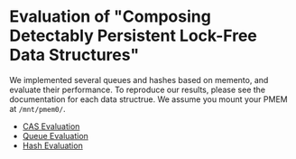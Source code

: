 
# Evaluation of "Composing Detectably Persistent Lock-Free Data Structures"

We implemented several queues and hashes based on memento, and evaluate their performance. To reproduce our results, please see the documentation for each data structrue. We assume you mount your PMEM at `/mnt/pmem0/`.
- [CAS Evaluation](./cas/README.md)
- [Queue Evaluation](./queue/README.md)
- [Hash Evaluation](./hash/README.md)

